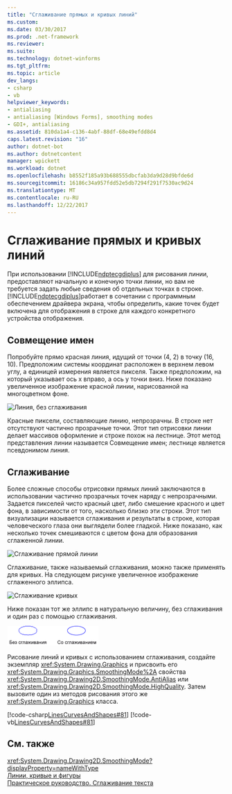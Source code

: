 ```yaml
---
title: "Сглаживание прямых и кривых линий"
ms.custom: 
ms.date: 03/30/2017
ms.prod: .net-framework
ms.reviewer: 
ms.suite: 
ms.technology: dotnet-winforms
ms.tgt_pltfrm: 
ms.topic: article
dev_langs:
- csharp
- vb
helpviewer_keywords:
- antialiasing
- antialiasing [Windows Forms], smoothing modes
- GDI+, antialiasing
ms.assetid: 810da1a4-c136-4abf-88df-68e49efdd8d4
caps.latest.revision: "16"
author: dotnet-bot
ms.author: dotnetcontent
manager: wpickett
ms.workload: dotnet
ms.openlocfilehash: b8552f185a93b688555dbcfab3da9d28d9bfde6d
ms.sourcegitcommit: 16186c34a957fdd52e5db7294f291f7530ac9d24
ms.translationtype: MT
ms.contentlocale: ru-RU
ms.lasthandoff: 12/22/2017
---
```

# <a name="antialiasing-with-lines-and-curves"></a>Сглаживание прямых и кривых линий
При использовании [!INCLUDE[ndptecgdiplus](../../../../includes/ndptecgdiplus-md.md)] для рисования линии, предоставляют начальную и конечную точки линии, но вам не требуется задать любые сведения об отдельных точках в строке. [!INCLUDE[ndptecgdiplus](../../../../includes/ndptecgdiplus-md.md)]работает в сочетании с программным обеспечением драйвера экрана, чтобы определить, какие точек будет включена для отображения в строке для каждого конкретного устройства отображения.  
  
## <a name="aliasing"></a>Совмещение имен  
 Попробуйте прямо красная линия, идущий от точки (4, 2) в точку (16, 10). Предположим системы координат расположен в верхнем левом углу, а единицей измерения является пикселя. Также предположим, на который указывает ось x вправо, а ось y точки вниз. Ниже показано увеличенное изображение красной линии, нарисованной на многоцветном фоне.  
  
 ![Линия, без сглаживания](../../../../docs/framework/winforms/advanced/media/aboutgdip02-art33.gif "AboutGdip02_Art33")  
  
 Красные пиксели, составляющие линию, непрозрачны. В строке нет отсутствуют частично прозрачные точки. Этот тип отрисовки линии делает массивов оформление и строке похож на лестнице. Этот метод представления линии называется Совмещение имен; лестнице является псевдонимом линия.  
  
## <a name="antialiasing"></a>Сглаживание  
 Более сложные способы отрисовки прямых линий заключаются в использовании частично прозрачных точек наряду с непрозрачными. Задается пикселей чисто красный цвет, либо смешение красного и цвет фона, в зависимости от того, насколько близко эти строки. Этот тип визуализации называется сглаживания и результаты в строке, которая человеческого глаза они выглядели более гладкой. Ниже показано, как несколько точек смешиваются с цветом фона для образования сглаженной линии.  
  
 ![Сглаживание прямой линии](../../../../docs/framework/winforms/advanced/media/aboutgdip02-art34.gif "AboutGdip02_Art34")  
  
 Сглаживание, также называемый сглаживания, можно также применять для кривых. На следующем рисунке увеличенное изображение сглаженного эллипса.  
  
 ![Сглаживание кривых](../../../../docs/framework/winforms/advanced/media/aboutgdip02-art35.gif "AboutGdip02_Art35")  
  
 Ниже показан тот же эллипс в натуральную величину, без сглаживания и один раз с помощью сглаживания.  
  
 ![Пример сглаживания](../../../../docs/framework/winforms/advanced/media/aboutgdip02-art36.gif "AboutGdip02_Art36")  
  
 Рисование линий и кривых с использованием сглаживания, создайте экземпляр <xref:System.Drawing.Graphics> и присвоить его <xref:System.Drawing.Graphics.SmoothingMode%2A> свойства <xref:System.Drawing.Drawing2D.SmoothingMode.AntiAlias> или <xref:System.Drawing.Drawing2D.SmoothingMode.HighQuality>. Затем вызовите один из методов рисования этого же <xref:System.Drawing.Graphics> класса.  
  
 [!code-csharp[LinesCurvesAndShapes#81](../../../../samples/snippets/csharp/VS_Snippets_Winforms/LinesCurvesAndShapes/CS/Class1.cs#81)]
 [!code-vb[LinesCurvesAndShapes#81](../../../../samples/snippets/visualbasic/VS_Snippets_Winforms/LinesCurvesAndShapes/VB/Class1.vb#81)]  
  
## <a name="see-also"></a>См. также  
 <xref:System.Drawing.Drawing2D.SmoothingMode?displayProperty=nameWithType>  
 [Линии, кривые и фигуры](../../../../docs/framework/winforms/advanced/lines-curves-and-shapes.md)  
 [Практическое руководство. Сглаживание текста](../../../../docs/framework/winforms/advanced/how-to-use-antialiasing-with-text.md)
